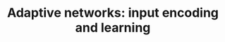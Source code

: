 ---
title: "Adaptive networks: input encoding and learning"
collection: talks
type: conference
venue: "IX LASCON -- Latin American School on Computational Neuroscience, São Paulo, SP, Brazil"
year: 2024
location: "Sao Paulo, SP, Brazil"
---